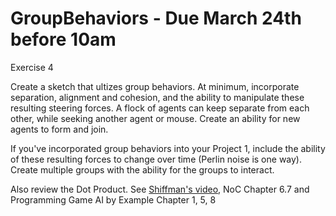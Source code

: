 # GroupBehaviors - Due March 24th before 10am

Exercise 4

Create a sketch that ultizes group behaviors. At minimum, incorporate separation, alignment and cohesion, and the ability to manipulate these resulting steering forces. A flock of agents can keep separate from each other, while seeking another agent or mouse. Create an ability for new agents to form and join.

If you've incorporated group behaviors into your Project 1, include the ability of these resulting forces to change over time (Perlin noise is one way). Create multiple groups with the ability for the groups to interact.




Also review the Dot Product. See [Shiffman's video](https://vimeo.com/channels/natureofcode/63101108), NoC Chapter 6.7 and Programming Game AI by Example Chapter 1, 5, 8
